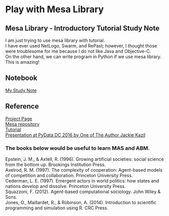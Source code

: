 # Play with Mesa Library

## Mesa Library - Introductory Tutorial Study Note  

I am just trying to use mesa library with tutorial.  
I have ever used NetLogo, Swarm, and RePast; however, I thought those were troublesome for me because I do not like Java and Objective-C.  
On the other hand, we can write program in Python if we use mesa library. This is amazing!  

## Notebook

[My Study Note](https://github.com/ksnt/Play-with-Mesa-Library/blob/master/Play%20with%20Mesa%20Library%20.ipynb)  

## Reference
[Project Page](https://github.com/projectmesa)  
[Mesa repository](https://github.com/projectmesa/mesa)  
[Tutorial](http://mesa.readthedocs.io/en/latest/tutorials/intro_tutorial.html)  
[Presentation at PyData DC 2016 by One of The Author Jackie Kazil](https://www.youtube.com/watch?v=bjjoHji8KUQ)  

### The books below would be useful to learn MAS and ABM.  

Epstein, J. M., & Axtell, R. (1996). Growing artificial societies: social science from the bottom up. Brookings Institution Press.  
Axelrod, R. M. (1997). The complexity of cooperation: Agent-based models of competition and collaboration. Princeton University Press.  
Cederman, L. E. (1997). Emergent actors in world politics: how states and nations develop and dissolve. Princeton University Press.  
Squazzoni, F. (2012). Agent-based computational sociology. John Wiley & Sons.  
Jones, O., Maillardet, R., & Robinson, A. (2014). Introduction to scientific programming and simulation using R. CRC Press.  
